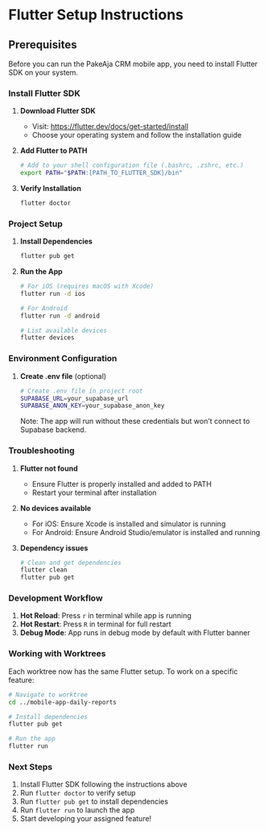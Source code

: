 # Flutter Setup Instructions

## Prerequisites

Before you can run the PakeAja CRM mobile app, you need to install Flutter SDK on your system.

### Install Flutter SDK

1. **Download Flutter SDK**
   - Visit: https://flutter.dev/docs/get-started/install
   - Choose your operating system and follow the installation guide

2. **Add Flutter to PATH**
   ```bash
   # Add to your shell configuration file (.bashrc, .zshrc, etc.)
   export PATH="$PATH:[PATH_TO_FLUTTER_SDK]/bin"
   ```

3. **Verify Installation**
   ```bash
   flutter doctor
   ```

### Project Setup

1. **Install Dependencies**
   ```bash
   flutter pub get
   ```

2. **Run the App**
   ```bash
   # For iOS (requires macOS with Xcode)
   flutter run -d ios
   
   # For Android
   flutter run -d android
   
   # List available devices
   flutter devices
   ```

### Environment Configuration

1. **Create .env file** (optional)
   ```bash
   # Create .env file in project root
   SUPABASE_URL=your_supabase_url
   SUPABASE_ANON_KEY=your_supabase_anon_key
   ```

   Note: The app will run without these credentials but won't connect to Supabase backend.

### Troubleshooting

1. **Flutter not found**
   - Ensure Flutter is properly installed and added to PATH
   - Restart your terminal after installation

2. **No devices available**
   - For iOS: Ensure Xcode is installed and simulator is running
   - For Android: Ensure Android Studio/emulator is installed and running

3. **Dependency issues**
   ```bash
   # Clean and get dependencies
   flutter clean
   flutter pub get
   ```

### Development Workflow

1. **Hot Reload**: Press `r` in terminal while app is running
2. **Hot Restart**: Press `R` in terminal for full restart
3. **Debug Mode**: App runs in debug mode by default with Flutter banner

### Working with Worktrees

Each worktree now has the same Flutter setup. To work on a specific feature:

```bash
# Navigate to worktree
cd ../mobile-app-daily-reports

# Install dependencies
flutter pub get

# Run the app
flutter run
```

### Next Steps

1. Install Flutter SDK following the instructions above
2. Run `flutter doctor` to verify setup
3. Run `flutter pub get` to install dependencies
4. Run `flutter run` to launch the app
5. Start developing your assigned feature!